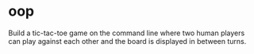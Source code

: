 # oop
Build a tic-tac-toe game on the command line where two human players can play against each other and the board is displayed in between turns.
